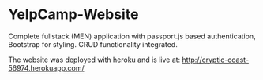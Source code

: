 # YelpCamp-Website
Complete fullstack (MEN) application with passport.js based authentication, Bootstrap for styling.
CRUD functionality integrated.

The website was deployed with heroku and is live at: http://cryptic-coast-56974.herokuapp.com/
